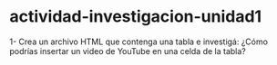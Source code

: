# actividad-investigacion-unidad1
1- Crea un archivo HTML que contenga una tabla e investigá: ¿Cómo podrías insertar un video de YouTube en una celda de la tabla?
